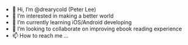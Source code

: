 - 👋 Hi, I’m @drearycold (Peter Lee)
- 👀 I’m interested in making a better world
- 🌱 I’m currently learning iOS/Android developing
- 💞️ I’m looking to collaborate on improving ebook reading experience
- 📫 How to reach me ... 

<!---
drearycold/drearycold is a ✨ special ✨ repository because its `README.md` (this file) appears on your GitHub profile.
You can click the Preview link to take a look at your changes.
--->
